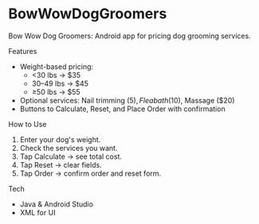# BowWowDogGroomers
Bow Wow Dog Groomers: Android app for pricing dog grooming services.

Features
- Weight-based pricing:
  - <30 lbs → $35
  - 30–49 lbs → $45
  - ≥50 lbs → $55
- Optional services: Nail trimming ($5), Flea bath ($10), Massage ($20)
- Buttons to Calculate, Reset, and Place Order with confirmation

How to Use
1. Enter your dog's weight.
2. Check the services you want.
3. Tap Calculate → see total cost.
4. Tap Reset → clear fields.
5. Tap Order → confirm order and reset form.

Tech
- Java & Android Studio
- XML for UI
